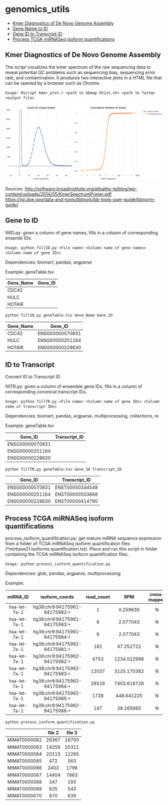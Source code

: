 # genomics_utils
- [Kmer Diagnostics of De Novo Genome Assembly](#kmer-diagnostics-of-de-novo-genome-assembly)
- [Gene Name to ID](#gene-to-id)
- [Gene ID to Transcript ID](#id-to-transcript)
- [Process TCGA miRNASeq isoform quantifications](#process-tcga-mirnaseq-isoform-quantifications)

## Kmer Diagnostics of De Novo Genome Assembly
The script visualizes the kmer spectrum of the raw sequencing data to reveal potential QC problems such as sequencing bias, sequencing error rate, and contamination. It produces two interactive plots in a HTML file that can be opened by a browser such as Chrome.

```
Usage: Rscript kmer_plot.r <path to bbmap khist.sh> <path to fastq> <output file>
```

![KSpectra](kmer_plot.png?raw=true)

Sources:
http://software.broadinstitute.org/allpaths-lg/blog/wp-content/uploads/2014/05/KmerSpectrumPrimer.pdf
https://jgi.doe.gov/data-and-tools/bbtools/bb-tools-user-guide/bbnorm-guide/

## Gene to ID

fillID.py: given a column of gene names, fills in a column of corresponding ensembl IDs.
```
Usage: python fillID.py <File name> <Column name of gene names> <Column name of gene IDs>
```

Dependencies: biomart, pandas, argparse

Example: geneTable.tsv

| Gene_Name     | Gene_ID        |
| ------------- |:-------------:|
| CDC42      |  |
| HULC     |      |
| HOTAIR |      |

```
python fillID.py geneTable.tsv Gene_Name Gene_ID
```

| Gene_Name     | Gene_ID      |
| ------------- |:-------------:|
| CDC42      | ENSG00000070831 |
| HULC       |  ENSG00000251164  |
| HOTAIR     |  ENSG00000228630    |

## ID to Transcript
Convert ID to Transcript ID

fillTR.py: given a column of ensemble gene IDs, fills in a column of corresponding cononical transcript IDs.

```
Usage: python fillTR.py <File name> <Column name of gene IDs> <Column name of transcript IDs>
```

Dependencies: biomart, pandas, argparse, multiprocessing, collections, re

Example: geneTable.tsv

| Gene_ID     | Transcript_ID   |
| ------------- |:-------------:|
| ENSG00000070831      |  |
| ENSG00000251164     |      |
| ENSG00000228630 |      |
```
python fillTR.py geneTable.tsv Gene_ID Transcript_ID
```

| Gene_ID     | Transcript_ID      |
| :-------------: |:-------------:|
| ENSG00000070831      | ENST00000344548 |
| ENSG00000251164       |  ENST00000503668  |
| ENSG00000228630     |  ENST00000414790    |


## Process TCGA miRNASeq isoform quantifications

process_isoform_quantification.py: get mature miRNA sequence expression from a folder of TCGA miRNASeq isoform quantification files (*mirbase21.isoforms.quantification.txt). Place and run this script in folder containing the TCGA miRNASeq isoform quantification files.

```
Usage: python process_isoform_quantification.py
```

Dependencies: glob, pandas, argparse, multiprocessing

Example:

|miRNA_ID|isoform_coords|read_count|RPM|cross-mapped|miRNA_region|
| :-------: |:--------:|:---------:|:--------:|:---------:|:--------:|
|hsa-let-7a-1|hg38:chr9:94175961-94175982:+|1|0.259630|N|mature,MIMAT0000062|
|hsa-let-7a-1|hg38:chr9:94175961-94175983:+|8|2.077043|N|mature,MIMAT0000062|
|hsa-let-7a-1|hg38:chr9:94175961-94175984:+|8|2.077043|N|mature,MIMAT0000062|
|hsa-let-7a-1|hg38:chr9:94175962-94175981:+|182|47.252722|N|mature,MIMAT0000062|
|hsa-let-7a-1|hg38:chr9:94175962-94175982:+|4753|1234.022998|N|mature,MIMAT0000062|
|hsa-let-7a-1|hg38:chr9:94175962-94175983:+|12037|3125.170382|N|mature,MIMAT0000062|
|hsa-let-7a-1|hg38:chr9:94175962-94175984:+|28516|7403.618728|N|mature,MIMAT0000062|
|hsa-let-7a-1|hg38:chr9:94175962-94175985:+|1728|448.641225|N|mature,MIMAT0000062|
|hsa-let-7a-1|hg38:chr9:94175962-94175986:+|147|38.165660|N|mature,MIMAT0000062|
```
python process_isoform_quantification.py
```
||file 2|file 3|
| :-------: |:--------:|:---------:|
|MIMAT0000062|26367|18700|20404|
|MIMAT0000063|14256|20311|8296|
|MIMAT0000064|20115|12265|9691|
|MIMAT0000065|472|563|519|
|MIMAT0000066|2402|1798|2309|
|MIMAT0000067|14404|7863|11078|
|MIMAT0000068|347|193|213|
|MIMAT0000069|625|543|713|
|MIMAT0000070|870|839|1354|
